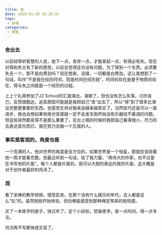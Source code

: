```yaml
---
title: 舍
date: 2019-01-28 16:20:37
tags:
 - 杂绪
categories:
 - 随笔
---
```

### 舍出去
以前经常听智慧的人说，放下一点，舍弃一点，才能拿起一点，有得必有失。现在对得和失又有了新的感觉，以前总觉得这句话有问题，为了得到一个东西，必须要失去一个，那不是白费劲吗？现在想来，没错，一切都是白费劲。这让我想到了一句话，叫作“不是我在经历时间，而是时间在经历我”，时间的存在是基于物质的存在，得与失之间就是一个经历的过程。  

上上个礼拜参加了JZ School的汇报演出，演砸了，但也没有怎么失落，讨厌自己，反而很豁达，追其原因可能就是我把自己“舍”出去了，所以“得”到了很多比演出完整更重要的东西，也感觉生命对我来说越来越真实了。当然技巧还是可以一直进步，我也会想如果有绝对音感就一定不会发生刚开始没有乐器找不着调的问题。但这些突然都变得不是那么重要了，在台上唱的时候的我把自己看得很小，尽力的去表达音乐而已，我在努力去做一个忘我的人。

### 事实是客观的，角度也是
一个完满的人，他对世界的角度是全方位的。如果世界是一个恒星，那就应该绕着他一周才能看完整。但最近听到一句话，给了我力量，“再伟大的作家，也不过是在书写他的片面”。每个人都是片面的，我可以大胆的表达的我的片面，这大概是对于创作者最好的鸡汤了。

### 观
看了坐禅的教学视频，很受启发。在那个没有什么娱乐的年代，古人都是这么“玩”的。虽然刚刚开始体验，但仿佛能感受到那种禅定带来的愉悦感。

买了一本练字的册子，快过年了，定个小目标，焚香练字。舍一点时间，得一点专注。

何况再不写都快成文盲了。
